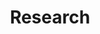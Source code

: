 ---
title: "Research"
layout: single
permalink: /research/
sidebar:
  title: "Research"
  nav: "research"
toc: ture
last_modified_at: 2022-04-10T23:55:00+09:00
---